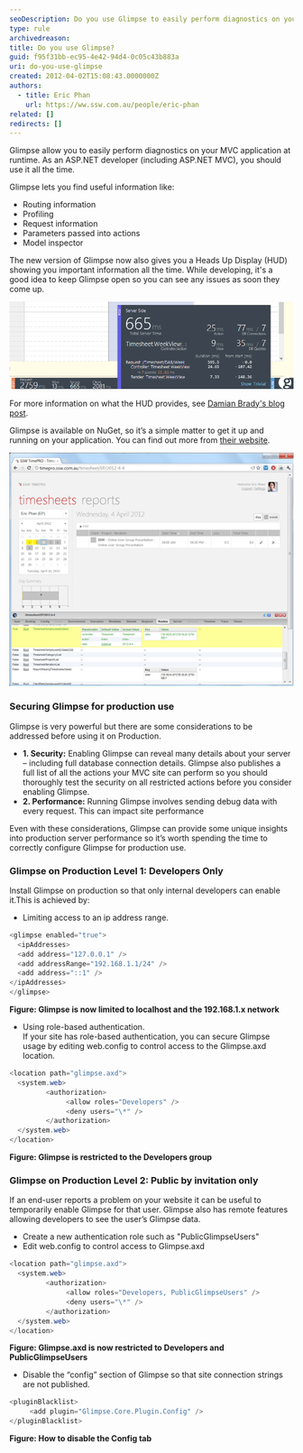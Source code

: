 ```yaml
---
seoDescription: Do you use Glimpse to easily perform diagnostics on your MVC application at runtime and gain valuable insights into routing information, profiling, request details, and more?
type: rule
archivedreason:
title: Do you use Glimpse?
guid: f95f31bb-ec95-4e42-94d4-0c05c43b883a
uri: do-you-use-glimpse
created: 2012-04-02T15:08:43.0000000Z
authors:
  - title: Eric Phan
    url: https://ww.ssw.com.au/people/eric-phan
related: []
redirects: []
---
```


Glimpse allow you to easily perform diagnostics on your MVC application at runtime.
As an ASP.NET developer (including ASP.NET MVC), you should use it all the time.

<!--endintro-->

Glimpse lets you find useful information like:

- Routing information
- Profiling
- Request information
- Parameters passed into actions
- Model inspector

The new version of Glimpse now also gives you a Heads Up Display (HUD) showing you important information all the time. While developing, it's a good idea to keep Glimpse open so you can see any issues as soon they come up.

![Figure: The new Glimpse Heads Up Display](GlimpseHeadsUpDisplay.png)

For more information on what the HUD provides, see [Damian Brady's blog post](http://blog.damianbrady.com.au/2013/06/12/glimpse-heads-up-display-released).

Glimpse is available on NuGet, so it’s a simple matter to get it up and running on your application. You can find out more from [their website](https://github.com/glimpse/glimpse).

![Figure: Glimpse in action - We can see which routes were chosen for this page, and the parameters used by the controller](glimpse.png)

### Securing Glimpse for production use

Glimpse is very powerful but there are some considerations to be addressed before using it on Production.

- **1. Security:** Enabling Glimpse can reveal many details about your server – including full database connection details. Glimpse also publishes a full list of all the actions your MVC site can perform so you should thoroughly test the security on all restricted actions before you consider enabling Glimpse.
- **2. Performance:** Running Glimpse involves sending debug data with every request. This can impact site performance

Even with these considerations, Glimpse can provide some unique insights into production server performance so it’s worth spending the time to correctly configure Glimpse for production use.

### Glimpse on Production Level 1: Developers Only

Install Glimpse on production so that only internal developers can enable it.This is achieved by:

- Limiting access to an ip address range.

```cs
<glimpse enabled="true">
  <ipAddresses>
  <add address="127.0.0.1" />
  <add addressRange="192.168.1.1/24" />
  <add address="::1" />
</ipAddresses>
</glimpse>
```

**Figure: Glimpse is now limited to localhost and the 192.168.1.x network**

- Using role-based authentication.  
  If your site has role-based authentication, you can secure Glimpse usage by editing web.config to control access to the Glimpse.axd location.

```cs
<location path="glimpse.axd">
  <system.web>
         <authorization>
              <allow roles="Developers" />
              <deny users="\*" />
         </authorization>
  </system.web>
</location>
```

**Figure: Glimpse is restricted to the Developers group**

### Glimpse on Production Level 2: Public by invitation only

If an end-user reports a problem on your website it can be useful to temporarily enable Glimpse for that user. Glimpse also has remote features allowing developers to see the user’s Glimpse data.

- Create a new authentication role such as "PublicGlimpseUsers"
- Edit web.config to control access to Glimpse.axd

```cs
<location path="glimpse.axd">
  <system.web>
         <authorization>
              <allow roles="Developers, PublicGlimpseUsers" />
              <deny users="\*" />
         </authorization>
  </system.web>
</location>
```

**Figure: Glimpse.axd is now restricted to Developers and PublicGlimpseUsers**

- Disable the “config” section of Glimpse so that site connection strings are not published.

```cs
<pluginBlacklist>
     <add plugin="Glimpse.Core.Plugin.Config" />
</pluginBlacklist>
```

**Figure: How to disable the Config tab**
